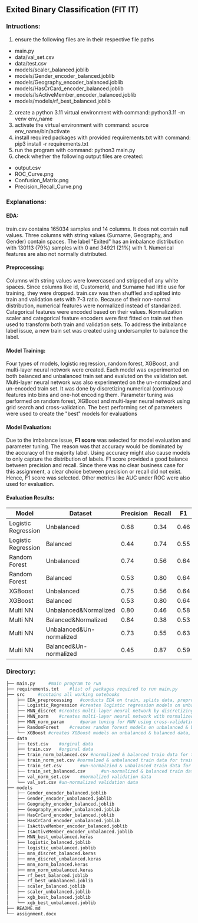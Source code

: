 ## Exited Binary Classification (FIT IT)

### Intructions:
1. ensure the following files are in their respective file paths
- main.py
- data/val_set.csv
- data/test.csv
- models/scaler_balanced.joblib
- models/Gender_encoder_balanced.joblib
- models/Geography_encoder_balanced.joblib
- models/HasCrCard_encoder_balanced.joblib
- models/IsActiveMember_encoder_balanced.joblib
- models/models/rf_best_balanced.joblib
2. create a python 3.11 virtual environment with command: python3.11 -m venv env_name
3. activate the virtual environment with command: source env_name/bin/activate
4. install required packages with provided requirements.txt with command: pip3 install -r requirements.txt
5. run the program with command: python3 main.py
6. check whether the following output files are created:
- output.csv
- ROC_Curve.png
- Confusion_Matrix.png
- Precision_Recall_Curve.png

### Explanations:
#### EDA:
train.csv contains 165034 samples and 14 columns. It does not contain null values. Three columns with string values (Surname, Geography, and Gender) contain spaces. The label "Exited" has an imbalance distribution with 130113 (79%) samples with 0 and 34921 (21%) with 1. Numerical features are also not normally distributed.
#### Preprocessing:
Columns with string values were lowercased and stripped of any white spaces. Since columns like id, CustomerId, and Surname had little use for training, they were dropped. train.csv was then shuffled and splited into train and validation sets with 7-3 ratio. Because of their non-normal distribution, numerical features were normalized instead of standarized. Categorical features were encoded based on their values. Normalization scaler and categorical feature encoders were first fitted on train set then used to transform both train and validation sets. To address the imbalance label issue, a new train set was created using undersampler to balance the label.
#### Model Training:
Four types of models, logistic regression, random forest, XGBoost, and multi-layer neural network were created. Each model was experimented on both balanced and unbalanced train set and evaluted on the validation set. Multi-layer neural network was also experimented on the un-normalzed and un-encoded train set. It was done by discretizing numerical (continuous) features into bins and one-hot encoding them. Parameter tuning was performed on random forest, XGBoost and multi-layer neural network using grid search and cross-validation. The best performing set of parameters were used to create the "best" models for evaluations
#### Model Evaluation:
Due to the imbalance issue, **F1 score** was selected for model evaluation and parameter tuning. The reason was that accuracy would be dominated by the accuracy of the majority label. Using accuracy might also cause models to only capture the distribution of labels. F1 score provided a good balance between precision and recall. Since there was no clear business case for this assignment, a clear choice between precision or recall did not exist. Hence, F1 score was selected. Other metrics like AUC under ROC were also used for evaluation.
#### Evaluation Results:
| Model  | Dataset | Precision | Recall | F1 | AUC |
| -------| ------- | --------- | ------ | ---| --- |
| Logistic Regression | Unbalanced | 0.68 | 0.34 | 0.46 | 0.81 |
| Logistic Regression | Balanced | 0.44 | 0.74 | 0.55 | 0.81 |
| Random Forest | Unbalanced | 0.74 | 0.56 | 0.64 | 0.89 |
| Random Forest | Balanced | 0.53 | 0.80 | 0.64 | 0.89 |
| XGBoost | Unbalanced | 0.75 | 0.56 | 0.64 | 0.89 |
| XGBoost | Balanced | 0.53 | 0.80 | 0.64 | 0.89 |
| Multi NN | Unbalanced&Normalized | 0.80 | 0.46 | 0.58 | 0.88 |
| Multi NN | Balanced&Normalized | 0.84 | 0.38 | 0.53 | 0.89 |
| Multi NN | Unbalanced&Un-normalized | 0.73 | 0.55 | 0.63 | 0.88 |
| Multi NN | Balanced&Un-normalized | 0.45 | 0.87 | 0.59 | 0.88 |


### Directory:

```bash
├── main.py		#main program to run
├── requirements.txt	#list of packages required to run main.py
├── src		#contains all working notebooks
│   ├── EDA_preprocessing	#conducts EDA on train, splits data, preprocesses data, balances dataset
│   ├── Logistic_Regression	#creates logistic regression models on unbalanced & balanced dataset
│   ├── MNN_discret	#creates multi-layer neural network by discretizing & encoding features into bins
│   ├── MNN_norm	#creates multi-layer neural network with normalized numerical features
│   ├── MNN_norm_param		#param tuning for MNN using cross-validation
│   ├── RandomForest	#creates random forest models on unbalanced & balanced data, conducts param tuning
│   └── XGBoost	#creates XGBoost models on unbalanced & balanced data, conducts param tuning
├── data
│   ├── test.csv	#orginal data
│   ├── train.csv	#orginal data
│   ├── train_norm_balanced.csv	#normalized & balanced train data for training
│   ├── train_norm_set.csv #normalzed & unbalanced train data for training
│   ├── train_set.csv		#un-normalzied & unbalanced train data for training
│   ├── train_set_balanced.csv		#un-normalized & balanced train data for training
│   ├── val_norm_set.csv	#normalized validation data
│   └── val_set.csv	#un-normalized validation data
├── models
│   ├── Gender_encoder_balanced.joblib
│   ├── Gender_encoder_unbalanced.joblib
│   ├── Geography_encoder_balanced.joblib
│   ├── Geography_encoder_unbalanced.joblib
│   ├── HasCrCard_encoder_balanced.joblib
│   ├── HasCrCard_encoder_unbalanced.joblib
│   ├── IsActiveMember_encoder_balanced.joblib
│   ├── IsActiveMember_encoder_unbalanced.joblib
│   ├── MNN_best_unbalanced.keras
│   ├── logistic_balanced.joblib
│   ├── logistic_unbalanced.joblib
│   ├── mnn_discret_balanced.keras
│   ├── mnn_discret_unbalanced.keras
│   ├── mnn_norm_balanced.keras
│   ├── mnn_norm_unbalanced.keras
│   ├── rf_best_balanced.joblib
│   ├── rf_best_unbalanced.joblib
│   ├── scaler_balanced.joblib
│   ├── scaler_unbalanced.joblib
│   ├── xgb_best_balanced.joblib
│   └── xgb_best_unbalanced.joblib
├── README.md
└── assignment.docx
	
```